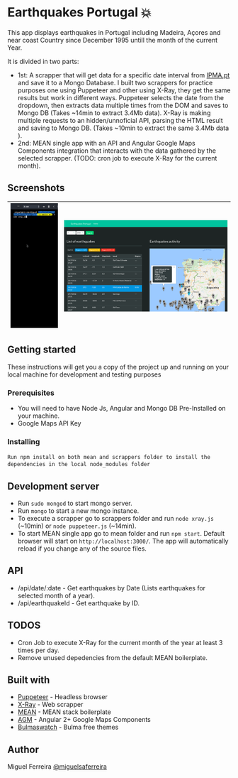 # Earthquakes Portugal 💥

This app displays earthquakes in Portugal including Madeira, Açores and near coast Country since December 1995 untill the month of the current Year.

It is divided in two parts:
* 1st: A scrapper that will get data for a specific date interval from [IPMA.pt](https://www.ipma.pt/pt/geofisica/sismologia/) and save it to a Mongo Database. I built two scrappers for practice purposes one using Puppeteer and other using X-Ray, they get the same results but work in different ways. Puppeteer selects the date from the dropdown, then extracts data multiple times from the DOM and saves to Mongo DB (Takes ~14min to extract 3.4Mb data). X-Ray is making multiple requests to an hidden/unnoficial API, parsing the HTML result and saving to Mongo DB. (Takes ~10min to extract the same 3.4Mb data ).
* 2nd: MEAN single app with an API and Angular Google Maps Components integration that interacts with the data gathered by the selected scrapper. (TODO: cron job to execute X-Ray for the current month).



## Screenshots

| ![Scraping](https://raw.githubusercontent.com/miguelsaferreira/EarthquakesPortugal/master/mean/src/assets/img/scraping.gif)  | ![Screenshot](https://raw.githubusercontent.com/miguelsaferreira/EarthquakesPortugal/master/mean/src/assets/img/screenshot.png) |
|-|-|


## Getting started 
These instructions will get you a copy of the project up and running on your local machine for development and testing purposes

### Prerequisites

* You will need to have Node Js, Angular and Mongo DB Pre-Installed on your machine.
*  Google Maps API Key


### Installing

```
Run npm install on both mean and scrappers folder to install the dependencies in the local node_modules folder
```

## Development server
* Run `sudo mongod` to start mongo server. 
* Run `mongo` to start a new mongo instance.
* To execute a scrapper go to scrappers folder and run `node xray.js` (~10min) or `node puppeteer.js` (~14min).
* To start MEAN single app go to mean folder and run `npm start`. Default browser will start on `http://localhost:3000/`. The app will automatically reload if you change any of the source files.



## API
* /api/date/:date - Get earthquakes by Date (Lists earthquakes for selected month of a year).
* /api/earthquakeId - Get earthquake by ID.


## TODOS
* Cron Job to execute X-Ray for the current month of the year at least 3 times per day.
* Remove unused depedencies from the default MEAN boilerplate.

## Built with
* [Puppeteer](https://github.com/GoogleChrome/puppeteer) - Headless  browser
* [X-Ray](https://github.com/matthewmueller/x-ray) - Web scrapper
* [MEAN](https://github.com/linnovate/mean) - MEAN stack boilerplate
* [AGM](https://github.com/SebastianM/angular-google-maps) - Angular 2+ Google Maps Components
* [Bulmaswatch](https://github.com/jenil/bulmaswatch) - Bulma free themes


## Author
Miguel Ferreira [@miguelsaferreira](https://github.com/miguelsaferreira)
